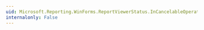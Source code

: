 ```yaml
---
uid: Microsoft.Reporting.WinForms.ReportViewerStatus.InCancelableOperation
internalonly: False
---
```

